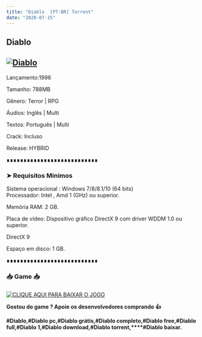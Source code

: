 ```yaml
---
title: "Diablo  [PT-BR] Torrent"
date: "2020-07-15"
---
```


## Diablo

## [![](https://1.bp.blogspot.com/-jlQtC0NpJJM/XmA15LgcceI/AAAAAAAAAY8/CvC6BPZURcYM2dsdhA6QbwBMfm7wM8hCgCLcBGAsYHQ/s640/diablo.jpg "Diablo")](https://1.bp.blogspot.com/-jlQtC0NpJJM/XmA15LgcceI/AAAAAAAAAY8/CvC6BPZURcYM2dsdhA6QbwBMfm7wM8hCgCLcBGAsYHQ/s1600/diablo.jpg)

Lançamento:1996

Tamanho: 788MB

Gênero: Terror | RPG

Áudios: Inglês | Multi

Textos: Português | Multi

Crack: Incluso

Release: HYBRID

  

∎∎∎∎∎∎∎∎∎∎∎∎∎∎∎∎∎∎∎∎∎∎∎∎∎∎∎

  

### ➤ Requisitos Minimos

Sistema operacional : Windows 7/8/8.1/10 (64 bits)  
Processador: Intel , Amd 1 (GHz) ou superior.

Memória RAM: 2 GB.

Placa de vídeo: Dispositivo gráfico DirectX 9 com driver WDDM 1.0 ou superior.

DirectX 9

Espaço em disco: 1 GB.

∎∎∎∎∎∎∎∎∎∎∎∎∎∎∎∎∎∎∎∎∎∎∎∎∎∎∎

### 📥 Game 📥

### 

[![](https://1.bp.blogspot.com/-lA2Htx_TX8U/XnlL4V-nLvI/AAAAAAAAAcM/5hCK4ZWv40sjbCoLaaJzpQ55hYc713nIgCLcBGAsYHQ/s1600/MAGNET{ca9bad4f721d92abc13e060f4f8dd78be4bc2e3e6ae69d619fbd104809de1ad1}2BLINK.png "CLIQUE AQUI PARA BAIXAR O JOGO")](https://stfly.me/z6nVxP)

**Gostou do game ? Apoie os desenvolvedores comprando** **👍**

**#Diablo,****#Diablo pc,****#Diablo grátis,****#Diablo completo,****#Diablo free,****#Diablo full,****#Diablo 1,****#Diablo download,****#Diablo torrent,****#Diablo baixar.**
